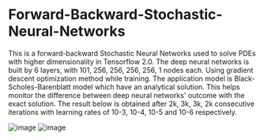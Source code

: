 # Forward-Backward-Stochastic-Neural-Networks
This is a forward-backward Stochastic Neural Networks used to solve PDEs with higher dimensionality in Tensorflow 2.0.
The deep neural networks is built by 6 layers, with 101, 256, 256, 256, 256, 1 nodes each. Using gradient descent optimization method while training.
The application model is Black-Scholes-Barenblatt model which have an analytical solution. This helps monitor the difference between deep neural networks' outcome with the exact solution. 
The result below is obtained after 2k, 3k, 3k, 2k consecutive iterations with learning rates of 10-3, 10-4, 10-5 and 10-6 respectively.

![image](https://user-images.githubusercontent.com/71861810/114291681-568f5b80-9a57-11eb-8675-3a24738455fd.png)
![image](https://user-images.githubusercontent.com/71861810/114291851-a4589380-9a58-11eb-83cb-9ba8ad25dd34.png)


